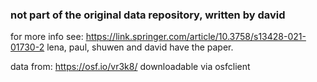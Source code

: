 ### not part of the original data repository, written by david

for more info see: https://link.springer.com/article/10.3758/s13428-021-01730-2
    lena, paul, shuwen and david have the paper.

data from: https://osf.io/vr3k8/
    downloadable via osfclient
